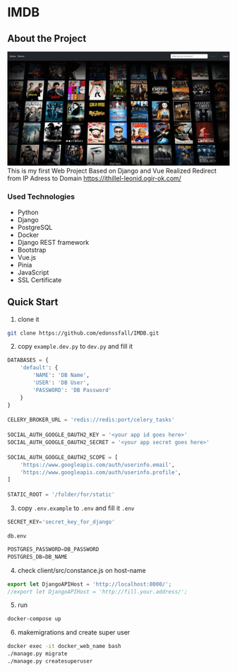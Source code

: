 # IMDB

## About the Project
![](https://github.com/edonssfall/IMDB/blob/main/gif-presentation.gif)
This is my first Web Project Based on Django and Vue
Realized Redirect from IP Adress to Domain
https://ithillel-leonid.ogir-ok.com/



### Used Technologies
* Python
* Django
* PostgreSQL
* Docker
* Django REST framework
* Bootstrap
* Vue.js
* Pinia
* JavaScript
* SSL Certificate

## Quick Start

1. clone it
```sh
git clone https://github.com/edonssfall/IMDB.git
```

2. copy `example.dev.py` to `dev.py` and fill it
```python
DATABASES = {
    'default': {
        'NAME': 'DB Name',
        'USER': 'DB User',
        'PASSWORD': 'DB Password'
    }
}

CELERY_BROKER_URL = 'redis://redis:port/celery_tasks'

SOCIAL_AUTH_GOOGLE_OAUTH2_KEY = '<your app id goes here>'
SOCIAL_AUTH_GOOGLE_OAUTH2_SECRET = '<your app secret goes here>'

SOCIAL_AUTH_GOOGLE_OAUTH2_SCOPE = [
    'https://www.googleapis.com/auth/userinfo.email',
    'https://www.googleapis.com/auth/userinfo.profile',
]

STATIC_ROOT = '/folder/for/static'
```

3. copy `.env.example` to `.env` and fill it
`.env`
```python
SECRET_KEY='secret_key_for_django'
```
`db.env`
```python
POSTGRES_PASSWORD=DB_PASSWORD
POSTGRES_DB=DB_NAME
```

4. check client/src/constance.js on host-name
```javascript
export let DjangoAPIHost = 'http://localhost:8000/';
//export let DjangoAPIHost = 'http://fill.your.address/';
```

5. run
```sh
docker-compose up
```

6. makemigrations and create super user
```sh
docker exec -it docker_web_name bash
./manage.py migrate
./manage.py createsuperuser
```

